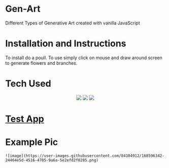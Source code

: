 # Gen-Art
Different Types of Generative Art created with vanilla JavaScript

# Installation and Instructions

To install do a poull. To use simply click on mouse and draw around screen to generate flowers and branches.
# Tech Used
<p align="center">
    <img src="https://img.shields.io/badge/-JavaScript-yellow" />
    <img src="https://img.shields.io/badge/-HTML-blue" />
    <img src="https://img.shields.io/badge/-CSS-brightgreen"  />

# [Test App](https://d-y-a-g.github.io/Gen-Art/)

# Example Pic
    
    ![image](https://user-images.githubusercontent.com/84104912/168596342-24464e5d-4516-4705-9a6a-5e2efd2f0285.png)

